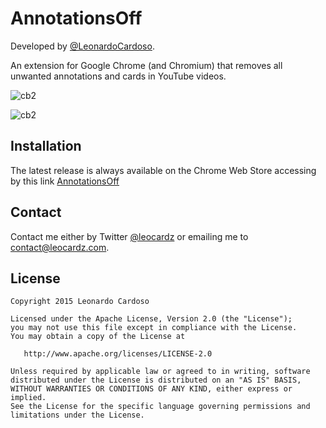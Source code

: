 AnnotationsOff
==========

Developed by <a href='https://github.com/LeonardoCardoso' target='_blank'>@LeonardoCardoso</a>. 

An extension for Google Chrome (and Chromium) that removes all unwanted annotations and cards in YouTube videos.


![cb2](http://i.imgur.com/QpLERSB.png)

![cb2](http://i.imgur.com/kGe8vPJ.png)


Installation
------------

The latest release is always available on the Chrome Web Store accessing by this link <a href="https://chrome.google.com/webstore/detail/annotationsoff/gpifenckpeaielkgcbakjanpdppfnapn">AnnotationsOff</a>

## Contact

Contact me either by Twitter [@leocardz](https://twitter.com/leocardz) or emailing me to [contact@leocardz.com](mailto:contact@leocardz.com).

## License

    Copyright 2015 Leonardo Cardoso

    Licensed under the Apache License, Version 2.0 (the "License");
    you may not use this file except in compliance with the License.
    You may obtain a copy of the License at

       http://www.apache.org/licenses/LICENSE-2.0

    Unless required by applicable law or agreed to in writing, software
    distributed under the License is distributed on an "AS IS" BASIS,
    WITHOUT WARRANTIES OR CONDITIONS OF ANY KIND, either express or implied.
    See the License for the specific language governing permissions and
    limitations under the License.
